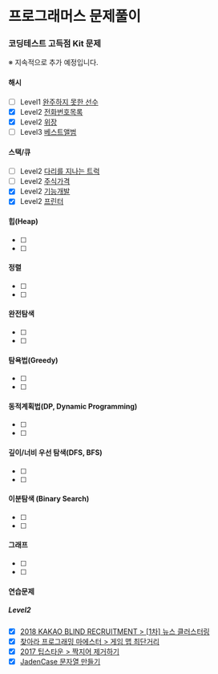 # 프로그래머스 문제풀이
### 코딩테스트 고득점 Kit 문제
※ 지속적으로 추가 예정입니다.
#### 해시
- [ ] Level1 [완주하지 못한 선수](https://programmers.co.kr/learn/courses/30/lessons/42576)
- [x] Level2 [전화번호목록](https://programmers.co.kr/learn/courses/30/lessons/42577)
- [x] Level2 [위장](https://programmers.co.kr/learn/courses/30/lessons/42578)
- [ ] Level3 [베스트앨범](https://programmers.co.kr/learn/courses/30/lessons/42579)

#### 스택/큐
- [ ] Level2 [다리를 지나는 트럭]()
- [ ] Level2 [주식가격]()
- [x] Level2 [기능개발](./stack_queue/기능개발/problem.md)
- [x] Level2 [프린터](./stack_queue/프린터/problem.md)

#### 힙(Heap)
- [ ]
- [ ]

#### 정렬
- [ ]
- [ ]

#### 완전탐색
- [ ]
- [ ]

#### 탐욕법(Greedy)
- [ ]
- [ ]

#### 동적계획법(DP, Dynamic Programming)
- [ ]
- [ ]

#### 깊이/너비 우선 탐색(DFS, BFS)
- [ ]
- [ ]

#### 이분탐색 (Binary Search)
- [ ]
- [ ]

#### 그래프
- [ ]
- [ ]

#### 연습문제
##### Level2
- [x] [2018 KAKAO BLIND RECRUITMENT > \[1차\] 뉴스 클러스터링](https://programmers.co.kr/learn/courses/30/lessons/17677)
- [x] [찾아라 프로그래밍 마에스터 > 게임 맵 최단거리](https://programmers.co.kr/learn/courses/30/lessons/1844)
- [x] [2017 팁스타운 > 짝지어 제거하기](https://programmers.co.kr/learn/courses/30/lessons/12973)
- [x] [JadenCase 문자열 만들기](https://programmers.co.kr/learn/courses/30/lessons/12951)